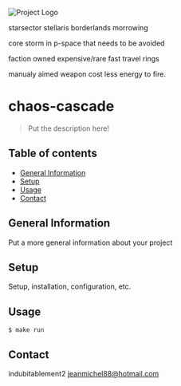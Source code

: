 ![Project Logo](./godot/assets/godot-ferris-128x128.png)

starsector
stellaris
borderlands
morrowing

core storm in p-space that needs to be avoided

faction owned expensive/rare fast travel rings

manualy aimed weapon cost less energy to fire.

# chaos-cascade
> Put the description here!

## Table of contents
* [General Information](#general-information)
* [Setup](#setup)
* [Usage](#usage)
* [Contact](#contact)

## General Information
Put a more general information about your project

## Setup
Setup, installation, configuration, etc.

## Usage
```shell
$ make run
```
## Contact
indubitablement2 <jeanmichel88@hotmail.com>
